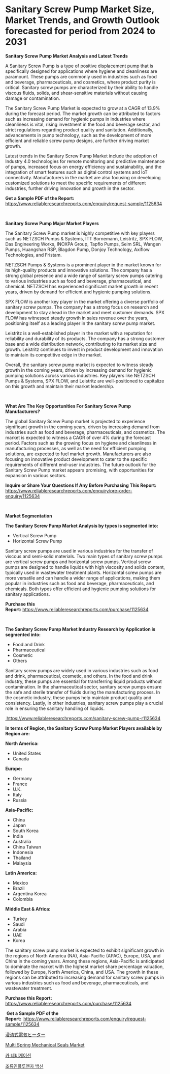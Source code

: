 <p><h1>Sanitary Screw Pump Market Size, Market Trends, and Growth Outlook forecasted for period from 2024 to 2031</h1></p><p><strong>Sanitary Screw Pump Market Analysis and Latest Trends</strong></p>
<p><p>A Sanitary Screw Pump is a type of positive displacement pump that is specifically designed for applications where hygiene and cleanliness are paramount. These pumps are commonly used in industries such as food and beverage, pharmaceuticals, and cosmetics, where product purity is critical. Sanitary screw pumps are characterized by their ability to handle viscous fluids, solids, and shear-sensitive materials without causing damage or contamination.</p><p>The Sanitary Screw Pump Market is expected to grow at a CAGR of 13.9% during the forecast period. The market growth can be attributed to factors such as increasing demand for hygienic pumps in industries where cleanliness is vital, rising investment in the food and beverage sector, and strict regulations regarding product quality and sanitation. Additionally, advancements in pump technology, such as the development of more efficient and reliable screw pump designs, are further driving market growth.</p><p>Latest trends in the Sanitary Screw Pump Market include the adoption of Industry 4.0 technologies for remote monitoring and predictive maintenance of pumps, increased focus on energy efficiency and sustainability, and the integration of smart features such as digital control systems and IoT connectivity. Manufacturers in the market are also focusing on developing customized solutions to meet the specific requirements of different industries, further driving innovation and growth in the sector.</p></p>
<p><strong>Get a Sample PDF of the Report:&nbsp;</strong> <a href="https://www.reliableresearchreports.com/enquiry/request-sample/1125634">https://www.reliableresearchreports.com/enquiry/request-sample/1125634</a></p>
<p>&nbsp;</p>
<p><strong>Sanitary Screw Pump Major Market Players</strong></p>
<p><p>The Sanitary Screw Pump market is highly competitive with key players such as NETZSCH Pumps & Systems, ITT Bornemann, Leistritz, SPX FLOW, Das Engineering Works, INOXPA Group, Tapflo Pumps, Seim SRL, Wangen Pumps, Huangshan RSP, Blagdon Pump, Donjoy Technology, Axiflow Technologies, and Fristam. </p><p>NETZSCH Pumps & Systems is a prominent player in the market known for its high-quality products and innovative solutions. The company has a strong global presence and a wide range of sanitary screw pumps catering to various industries such as food and beverage, pharmaceutical, and chemical. NETZSCH has experienced significant market growth in recent years, driven by demand for efficient and hygienic pumping solutions.</p><p>SPX FLOW is another key player in the market offering a diverse portfolio of sanitary screw pumps. The company has a strong focus on research and development to stay ahead in the market and meet customer demands. SPX FLOW has witnessed steady growth in sales revenue over the years, positioning itself as a leading player in the sanitary screw pump market.</p><p>Leistritz is a well-established player in the market with a reputation for reliability and durability of its products. The company has a strong customer base and a wide distribution network, contributing to its market size and growth. Leistritz continues to invest in product development and innovation to maintain its competitive edge in the market.</p><p>Overall, the sanitary screw pump market is expected to witness steady growth in the coming years, driven by increasing demand for hygienic pumping solutions across various industries. Key players like NETZSCH Pumps & Systems, SPX FLOW, and Leistritz are well-positioned to capitalize on this growth and maintain their market leadership.</p></p>
<p>&nbsp;</p>
<p><strong>What Are The Key Opportunities For Sanitary Screw Pump Manufacturers?</strong></p>
<p><p>The global Sanitary Screw Pump market is projected to experience significant growth in the coming years, driven by increasing demand from industries such as food and beverage, pharmaceuticals, and cosmetics. The market is expected to witness a CAGR of over 4% during the forecast period. Factors such as the growing focus on hygiene and cleanliness in manufacturing processes, as well as the need for efficient pumping solutions, are expected to fuel market growth. Manufacturers are also focusing on innovative product development to cater to the specific requirements of different end-user industries. The future outlook for the Sanitary Screw Pump market appears promising, with opportunities for expansion in various sectors.</p></p>
<p><strong>Inquire or Share Your Questions If Any Before Purchasing This Report:</strong> <a href="https://www.reliableresearchreports.com/enquiry/pre-order-enquiry/1125634">https://www.reliableresearchreports.com/enquiry/pre-order-enquiry/1125634</a></p>
<p>&nbsp;</p>
<p><strong>Market Segmentation</strong></p>
<p><strong>The Sanitary Screw Pump Market Analysis by types is segmented into:</strong></p>
<p><ul><li>Vertical Screw Pump</li><li>Horizontal Screw Pump</li></ul></p>
<p><p>Sanitary screw pumps are used in various industries for the transfer of viscous and semi-solid materials. Two main types of sanitary screw pumps are vertical screw pumps and horizontal screw pumps. Vertical screw pumps are designed to handle liquids with high viscosity and solids content, typically used in wastewater treatment plants. Horizontal screw pumps are more versatile and can handle a wider range of applications, making them popular in industries such as food and beverage, pharmaceuticals, and chemicals. Both types offer efficient and hygienic pumping solutions for sanitary applications.</p></p>
<p><strong>Purchase this Report:&nbsp;</strong><a href="https://www.reliableresearchreports.com/purchase/1125634">https://www.reliableresearchreports.com/purchase/1125634</a></p>
<p>&nbsp;</p>
<p><strong>The Sanitary Screw Pump Market Industry Research by Application is segmented into:</strong></p>
<p><ul><li>Food and Drink</li><li>Pharmaceutical</li><li>Cosmetic</li><li>Others</li></ul></p>
<p><p>Sanitary screw pumps are widely used in various industries such as food and drink, pharmaceutical, cosmetic, and others. In the food and drink industry, these pumps are essential for transferring liquid products without contamination. In the pharmaceutical sector, sanitary screw pumps ensure the safe and sterile transfer of fluids during the manufacturing process. In the cosmetic industry, these pumps help maintain product quality and consistency. Lastly, in other industries, sanitary screw pumps play a crucial role in ensuring the sanitary handling of liquids.</p></p>
<p><a href="https://www.reliableresearchreports.com/sanitary-screw-pump-r1125634">&nbsp;https://www.reliableresearchreports.com/sanitary-screw-pump-r1125634</a></p>
<p><strong>In terms of Region, the Sanitary Screw Pump Market Players available by Region are:</strong></p>
<p>
    <p> <strong> North America: </strong>
        <ul>
            <li>United States</li>
            <li>Canada</li>
        </ul>
        </p> 
    <p> <strong> Europe: </strong>
        <ul>
            <li>Germany</li>
            <li>France</li>
            <li>U.K.</li>
            <li>Italy</li>
            <li>Russia</li>
        </ul>
        </p> 
    <p> <strong> Asia-Pacific: </strong>
        <ul>
            <li>China</li>
            <li>Japan</li>
            <li>South Korea</li>
            <li>India</li>
            <li>Australia</li>
            <li>China Taiwan</li>
            <li>Indonesia</li>
            <li>Thailand</li>
            <li>Malaysia</li>
        </ul>
        </p> 
    <p> <strong> Latin America: </strong>
        <ul>
            <li>Mexico</li>
            <li>Brazil</li>
            <li>Argentina Korea</li>
            <li>Colombia</li>
        </ul>
        </p> 
    <p> <strong> Middle East & Africa: </strong>
        <ul>
            <li>Turkey</li>
            <li>Saudi</li>
            <li>Arabia</li>
            <li>UAE</li>
            <li>Korea</li>
        </ul>
    </p>
    </p>
<p><p>The sanitary screw pump market is expected to exhibit significant growth in the regions of North America (NA), Asia-Pacific (APAC), Europe, USA, and China in the coming years. Among these regions, Asia-Pacific is anticipated to dominate the market with the highest market share percentage valuation, followed by Europe, North America, China, and USA. The growth in these regions can be attributed to increasing demand for sanitary screw pumps in various industries such as food and beverage, pharmaceuticals, and wastewater treatment.</p></p>
<p><strong>Purchase this Report: </strong><a href="https://www.reliableresearchreports.com/purchase/1125634">https://www.reliableresearchreports.com/purchase/1125634</a></p>
<p>&nbsp;<strong>Get a Sample PDF of the Report:&nbsp;&nbsp;</strong><a href="https://www.reliableresearchreports.com/enquiry/request-sample/1125634">https://www.reliableresearchreports.com/enquiry/request-sample/1125634</a></p>
<p><strong></strong></p>
<p><p><a href="https://github.com/AriMuller2009/Market-Research-Report-List-1/blob/main/786576221076.md">浸漬式電気ヒーター</a></p><p><a href="https://github.com/Airanohannonzb68e5pb53oc1/Market-Research-Report-List-2/blob/main/multi-spring-mechanical-seals-market.md">Multi Spring Mechanical Seals Market</a></p><p><a href="https://github.com/TimmyMann6767/Market-Research-Report-List-1/blob/main/311885919635.md">카 네비게이션</a></p><p><a href="https://github.com/JeromeRtyau89966/Market-Research-Report-List-1/blob/main/923432419636.md">조류인플루엔자 백신</a></p></p>